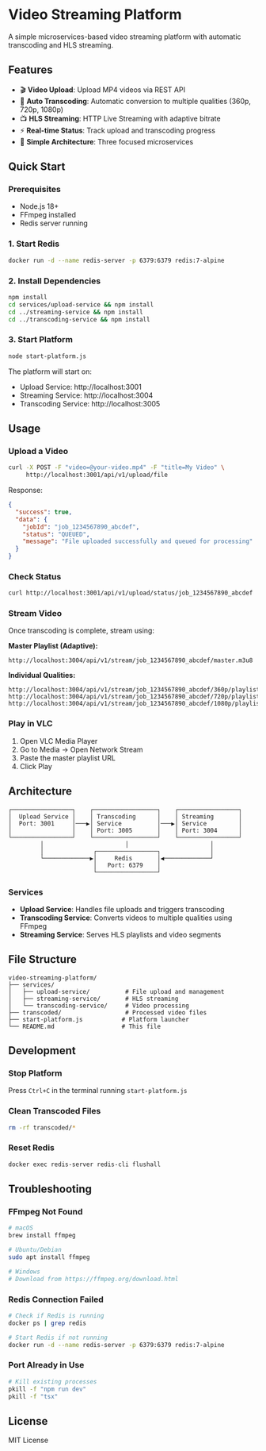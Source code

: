 # Video Streaming Platform

A simple microservices-based video streaming platform with automatic transcoding and HLS streaming.

## Features

- 🎬 **Video Upload**: Upload MP4 videos via REST API
- 🔄 **Auto Transcoding**: Automatic conversion to multiple qualities (360p, 720p, 1080p)
- 📺 **HLS Streaming**: HTTP Live Streaming with adaptive bitrate
- ⚡ **Real-time Status**: Track upload and transcoding progress
- 🎯 **Simple Architecture**: Three focused microservices

## Quick Start

### Prerequisites

- Node.js 18+
- FFmpeg installed
- Redis server running

### 1. Start Redis

```bash
docker run -d --name redis-server -p 6379:6379 redis:7-alpine
```

### 2. Install Dependencies

```bash
npm install
cd services/upload-service && npm install
cd ../streaming-service && npm install  
cd ../transcoding-service && npm install
```

### 3. Start Platform

```bash
node start-platform.js
```

The platform will start on:
- Upload Service: http://localhost:3001
- Streaming Service: http://localhost:3004  
- Transcoding Service: http://localhost:3005

## Usage

### Upload a Video

```bash
curl -X POST -F "video=@your-video.mp4" -F "title=My Video" \
     http://localhost:3001/api/v1/upload/file
```

Response:
```json
{
  "success": true,
  "data": {
    "jobId": "job_1234567890_abcdef",
    "status": "QUEUED",
    "message": "File uploaded successfully and queued for processing"
  }
}
```

### Check Status

```bash
curl http://localhost:3001/api/v1/upload/status/job_1234567890_abcdef
```

### Stream Video

Once transcoding is complete, stream using:

**Master Playlist (Adaptive):**
```
http://localhost:3004/api/v1/stream/job_1234567890_abcdef/master.m3u8
```

**Individual Qualities:**
```
http://localhost:3004/api/v1/stream/job_1234567890_abcdef/360p/playlist.m3u8
http://localhost:3004/api/v1/stream/job_1234567890_abcdef/720p/playlist.m3u8
http://localhost:3004/api/v1/stream/job_1234567890_abcdef/1080p/playlist.m3u8
```

### Play in VLC

1. Open VLC Media Player
2. Go to Media → Open Network Stream
3. Paste the master playlist URL
4. Click Play

## Architecture

```
┌─────────────────┐    ┌──────────────────┐    ┌─────────────────┐
│  Upload Service │    │ Transcoding      │    │ Streaming       │
│  Port: 3001     │───▶│ Service          │───▶│ Service         │
│                 │    │ Port: 3005       │    │ Port: 3004      │
└─────────────────┘    └──────────────────┘    └─────────────────┘
         │                       │                       │
         │              ┌─────────────────┐              │
         └─────────────▶│     Redis       │◀─────────────┘
                        │   Port: 6379    │
                        └─────────────────┘
```

### Services

- **Upload Service**: Handles file uploads and triggers transcoding
- **Transcoding Service**: Converts videos to multiple qualities using FFmpeg
- **Streaming Service**: Serves HLS playlists and video segments

## File Structure

```
video-streaming-platform/
├── services/
│   ├── upload-service/          # File upload and management
│   ├── streaming-service/       # HLS streaming
│   └── transcoding-service/     # Video processing
├── transcoded/                  # Processed video files
├── start-platform.js           # Platform launcher
└── README.md                   # This file
```

## Development

### Stop Platform

Press `Ctrl+C` in the terminal running `start-platform.js`

### Clean Transcoded Files

```bash
rm -rf transcoded/*
```

### Reset Redis

```bash
docker exec redis-server redis-cli flushall
```

## Troubleshooting

### FFmpeg Not Found
```bash
# macOS
brew install ffmpeg

# Ubuntu/Debian  
sudo apt install ffmpeg

# Windows
# Download from https://ffmpeg.org/download.html
```

### Redis Connection Failed
```bash
# Check if Redis is running
docker ps | grep redis

# Start Redis if not running
docker run -d --name redis-server -p 6379:6379 redis:7-alpine
```

### Port Already in Use
```bash
# Kill existing processes
pkill -f "npm run dev"
pkill -f "tsx"
```

## License

MIT License